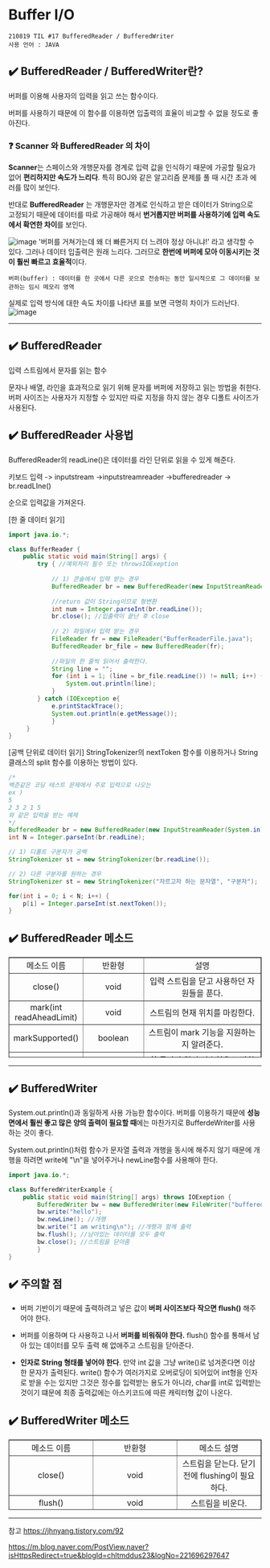 # Buffer I/O
```
210819 TIL #17 BufferedReader / BufferedWriter
사용 언어 : JAVA
```
## ✔️ BufferedReader / BufferedWriter란?
버퍼를 이용해 사용자의 입력을 읽고 쓰는 함수이다.

버퍼를 사용하기 때문에 이 함수를 이용하면 입출력의 효율이 비교할 수 없을 정도로 좋아진다.

### ❓ Scanner 와 BufferedReader 의 차이
 **Scanner**는 스페이스와 개행문자를 경계로 입력 값을 인식하기 때문에 가공할 필요가 없어 **편리하지만 속도가 느리다**. 특히 BOJ와 같은 알고리즘 문제를 풀 때 시간 초과 에러를 많이 보인다. 
 
 반대로 **BufferedReader** 는 개행문자만 경계로 인식하고 받은 데이터가 String으로 고정되기 때문에 데이터를 따로 가공해야 해서 **번거롭지만 버퍼를 사용하기에 입력 속도에서 확연한 차이**를 보인다.

 ![image](https://user-images.githubusercontent.com/78305431/129995440-5871107e-3e7f-4eda-9731-29d71ef8a3cf.png)
'버퍼를 거쳐가는데 왜 더 빠른거지 더 느려야 정상 아니냐!' 라고 생각할 수 있다. 그러나 데이터 입출력은 원래 느리다. 그러므로 **한번에 버퍼에 모아 이동시키는 것이 훨씬 빠르고 효율적**이다.
```
버퍼(buffer) : 데이터를 한 곳에서 다른 곳으로 전송하는 동안 일시적으로 그 데이터를 보관하는 임시 메모리 영역
```

실제로 입력 방식에 대한 속도 차이를 나타낸 표를 보면 극명히 차이가 드러난다.
![image](https://user-images.githubusercontent.com/78305431/129995516-20b0e73b-f0b7-4b0a-871c-8d218795d54c.png)

***

## ✔️ BufferedReader 
입력 스트림에서 문자를 읽는 함수

문자나 배열, 라인을 효과적으로 읽기 위해 문자를 버퍼에 저장하고 읽는 방법을 취한다. 버퍼 사이즈는 사용자가 지정할 수 있지만 따로 지정을 하지 않는 경우 디폴트 사이즈가 사용된다.

## ✔️ BufferedReader 사용법
BufferedReader의 readLine()은 데이터를 라인 단위로 읽을 수 있게 해준다.

키보드 입력 -> inputstream ->inputstreamreader ->bufferedreader -> br.readLIne() 

순으로 입력값을 가져온다.

[한 줄 데이터 읽기]
```java
import java.io.*;

class BufferReader {
	public static void main(String[] args) {
    	try { //예외처리 필수 또는 throwsIOExeption 
        	
            // 1) 콘솔에서 입력 받는 경우
            BufferedReader br = new BufferedReader(new InputStreamReader(System.in));
            
            //return 값이 String이므로 형변환
            int num = Integer.parseInt(br.readLine());
            br.close(); //입출력이 끝난 후 close
            
            // 2) 파일에서 입력 받는 경우
            FileReader fr = new FileReader("BufferReaderFile.java");
            BufferedReader br_file = new BufferedReader(fr);
            
            //파일의 한 줄씩 읽어서 출력한다.
         	String line = "";
            for (int i = 1; (line = br_file.readLine()) != null; i++) {
            	System.out.println(line);
            }
        } catch (IOException e{
        	e.printStackTrace();
            System.out.println(e.getMessage());
         	}
     }
}
```

[공백 단위로 데이터 읽기]
StringTokenizer의 nextToken 함수를 이용하거나 String 클래스의 split 함수를 이용하는 방법이 있다.
```java
/*
백준같은 코딩 테스트 문제에서 주로 입력으로 나오는
ex )
5
2 3 2 1 5
와 같은 입력을 받는 예제 
*/
BufferedReader br = new BufferedReader(new InputStreamReader(System.in));
int N = Integer.parseInt(br.readLine);

// 1) 디폴트 구분자가 공백
StringTokenizer st = new StringTokenizer(br.readLine());

// 2) 다른 구분자를 원하는 경우
StringTokenizer st = new StringTokenizer("자르고자 하는 문자열", "구분자");

for(int i = 0; i < N; i++) {
	p[i] = Integer.parseInt(st.nextToken());
}
```
## ✔️ BufferedReader 메소드
<table style="border-collapse: collapse; width: 100%; height: 200px;" border="1" data-ke-align="alignLeft" data-ke-style="style15">
<tbody>
<tr style="height: 20px;">
<td style="width: 25%; text-align: center; height: 20px;">메소드 이름</td>
<td style="width: 25%; text-align: center; height: 20px;">반환형</td>
<td style="width: 50%; text-align: center; height: 20px;">설명</td>
</tr>
<tr style="height: 20px;">
<td style="width: 25%; text-align: center; height: 20px;">close()</td>
<td style="width: 25%; text-align: center; height: 20px;">void</td>
<td style="width: 50%; text-align: center; height: 20px;">입력 스트림을 닫고 사용하던 자원들을 푼다.</td>
</tr>
<tr style="height: 20px;">
<td style="width: 25%; text-align: center; height: 20px;">mark(int readAheadLimit)</td>
<td style="width: 25%; text-align: center; height: 20px;">void</td>
<td style="width: 50%; text-align: center; height: 20px;">스트림의 현재 위치를 마킹한다.</td>
</tr>
<tr style="height: 20px;">
<td style="width: 25%; text-align: center; height: 20px;">markSupported()</td>
<td style="width: 25%; text-align: center; height: 20px;">boolean</td>
<td style="width: 50%; text-align: center; height: 20px;">스트림이 mark 기능을 지원하는지 알려준다.</td>
</tr>
<tr style="height: 20px;">
<td style="width: 25%; text-align: center; height: 20px;">read()</td>
<td style="width: 25%; text-align: center; height: 20px;">int</td>
<td style="width: 50%; text-align: center; height: 20px;">한 글자만 읽어 정수형으로 반환한다. String으로 읽기 때문에 3을 입력해도 '3' 으로 읽기 때문에 (int)'3' = 51을 반환한다.</td>
</tr>
<tr style="height: 20px;">
<td style="width: 25%; text-align: center; height: 20px;">read(char[] cbuf, int offset, int length)</td>
<td style="width: 25%; text-align: center; height: 20px;">int</td>
<td style="width: 50%; text-align: center; height: 20px;">cbuf의 offset 위치부터 length길이만큼 문자를 스트림으로부터 읽어온다.</td>
</tr>
<tr style="height: 20px;">
<td style="width: 25%; text-align: center; height: 20px;">readLine()</td>
<td style="width: 25%; text-align: center; height: 20px;">String</td>
<td style="width: 50%; text-align: center; height: 20px;">한 줄을 읽어 String으로 반환한다.</td>
</tr>
<tr style="height: 20px;">
<td style="width: 25%; text-align: center; height: 20px;">ready()</td>
<td style="width: 25%; text-align: center; height: 20px;">boolean</td>
<td style="width: 50%; text-align: center; height: 20px;">입력 스트림이 사용할 준비가 되어있는지 확인해준다.</td>
</tr>
<tr style="height: 20px;">
<td style="width: 25%; text-align: center; height: 20px;">reset()</td>
<td style="width: 25%; text-align: center; height: 20px;">void</td>
<td style="width: 50%; text-align: center; height: 20px;">마킹이 있으면 그 위치부터 다시 시작, 그렇지 않으면 처음부터 다시 시작한다.</td>
</tr>
<tr style="height: 20px;">
<td style="width: 25%; text-align: center; height: 20px;">skip(long n)</td>
<td style="width: 25%; text-align: center; height: 20px;">long</td>
<td style="width: 50%; text-align: center; height: 20px;">n개의 문자를 건너띈다.</td>
</tr>
</tbody>
</table>

***

## ✔️ BufferedWriter
System.out.println()과 동일하게 사용 가능한 함수이다. 버퍼를 이용하기 때문에 **성능면에서 훨씬 좋고 많은 양의 출력이 필요할 때**에는 마찬가지로 BufferdeWriter를 사용하는 것이 좋다.

System.out.println()처럼 함수가 문자열 출력과 개행을 동시에 해주지 않기 때문에 개행을 하려면 write에 "\n"을 넣어주거나 newLine함수를 사용해야 한다.
```java
import java.io.*;

class BufferedWriterExample {
	public static void main(String[] args) throws IOExeption {
    	BufferedWriter bw = new BufferedWriter(new FileWriter("bufferedWriter.txt"));
        bw.write("hello");
        bw.newLine(); //개행
        bw.write("I am writing\n"); //개행과 함께 출력
        bw.flush(); //남아있는 데이터를 모두 출력
        bw.close(); //스트림을 닫아줌
        }
}
```

## ✔️ 주의할 점
- 버퍼 기반이기 때문에 출력하려고 넣은 값이 **버퍼 사이즈보다 작으면 flush()** 해주어야 한다.

- 버퍼를 이용하며 다 사용하고 나서 **버퍼를 비워줘야 한다.**  flush() 함수를 통해서 남아 있는 데이터를 모두 출력 해 없애주고 스트림을 닫아준다.

- **인자로 String 형태를 넣어야 한다**. 만약 int 값을 그냥 write()로 넘겨준다면 이상한 문자가 출력된다. write() 함수가 여러가지로 오버로딩이 되어있어 int형을 인자로 받을 수는 있지만 그것은 정수를 입력받는 용도가 아니라, char를 int로 입력받는 것이기 떄문에 최종 출력값에는 아스키코드에 따른 캐릭터형 값이 나온다.

## ✔️ BufferedWriter 메소드
<table style="border-collapse: collapse; width: 100%; height: 140px;" border="1" data-ke-align="alignLeft" data-ke-style="style15">
<tbody>
<tr style="height: 20px;">
<td style="width: 33.3333%; text-align: center; height: 20px;">메소드 이름</td>
<td style="width: 33.3333%; text-align: center; height: 20px;">반환형</td>
<td style="width: 33.3333%; text-align: center; height: 20px;">메소드 설명</td>
</tr>
<tr style="height: 20px;">
<td style="width: 33.3333%; text-align: center; height: 20px;">close()</td>
<td style="width: 33.3333%; text-align: center; height: 20px;">void</td>
<td style="width: 33.3333%; text-align: center; height: 20px;">스트림을 닫는다. 닫기 전에 flushing이 필요하다.</td>
</tr>
<tr style="height: 20px;">
<td style="width: 33.3333%; text-align: center; height: 20px;">flush()</td>
<td style="width: 33.3333%; text-align: center; height: 20px;">void</td>
<td style="width: 33.3333%; text-align: center; height: 20px;">스트림을 비운다.</td>
</tr>
<tr style="height: 20px;">
<td style="width: 33.3333%; text-align: center; height: 20px;">newLine()</td>
<td style="width: 33.3333%; text-align: center; height: 20px;">void</td>
<td style="width: 33.3333%; text-align: center; height: 20px;">개행 문자 역할을 한다.</td>
</tr>
<tr style="height: 20px;">
<td style="width: 33.3333%; text-align: center; height: 20px;">write(char[] cbuf, int offset, int length)</td>
<td style="width: 33.3333%; text-align: center; height: 20px;">void</td>
<td style="width: 33.3333%; text-align: center; height: 20px;">버퍼 offset의 위치부터 length 크기만큼 write를 쓴다.</td>
</tr>
<tr style="height: 20px;">
<td style="width: 33.3333%; text-align: center; height: 20px;">write(int c)</td>
<td style="width: 33.3333%; text-align: center; height: 20px;">void</td>
<td style="width: 33.3333%; text-align: center; height: 20px;">한 글자를 쓴다.</td>
</tr>
<tr style="height: 20px;">
<td style="width: 33.3333%; text-align: center; height: 20px;">write(String s, int offset, int length)</td>
<td style="width: 33.3333%; text-align: center; height: 20px;">void</td>
<td style="width: 33.3333%; text-align: center; height: 20px;">문자열에서 offset부터 length 크기만큼 write를 쓴다.</td>
</tr>
</tbody>
</table>

***
참고 
https://jhnyang.tistory.com/92

https://m.blog.naver.com/PostView.naver?isHttpsRedirect=true&blogId=chltmddus23&logNo=221696297647 